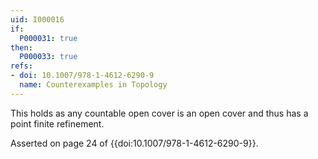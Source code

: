 ```yaml
---
uid: I000016
if:
  P000031: true
then:
  P000033: true
refs:
- doi: 10.1007/978-1-4612-6290-9
  name: Counterexamples in Topology
---
```


This holds as any countable open cover is an open cover and thus has a point finite refinement.

Asserted on page 24 of {{doi:10.1007/978-1-4612-6290-9}}.
